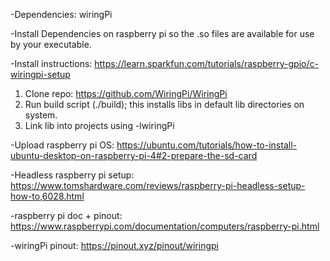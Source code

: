 -Dependencies: wiringPi

-Install Dependencies on raspberry pi so the .so files are available for use by your executable.


-Install instructions:
https://learn.sparkfun.com/tutorials/raspberry-gpio/c-wiringpi-setup

1. Clone repo: https://github.com/WiringPi/WiringPi
2. Run build script (./build); this installs libs in default lib directories on system.
3. Link lib into projects using -lwiringPi

-Upload raspberry pi OS: https://ubuntu.com/tutorials/how-to-install-ubuntu-desktop-on-raspberry-pi-4#2-prepare-the-sd-card

-Headless raspberry pi setup: https://www.tomshardware.com/reviews/raspberry-pi-headless-setup-how-to,6028.html 

-raspberry pi doc + pinout: https://www.raspberrypi.com/documentation/computers/raspberry-pi.html

-wiringPi pinout: https://pinout.xyz/pinout/wiringpi





